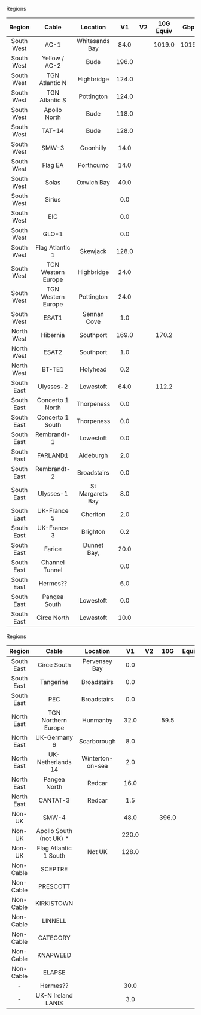 Regions

| Region | Cable | Location | V1 | V2 | 10G Equiv | Gbps |
| :--: | :--: | :--: | :--: | :--: | :--: | :--: |
| South West | AC-1 | Whitesands Bay | 84.0 |  | 1019.0 | 10190 |
| South West | Yellow / AC-2 | Bude | 196.0 |  |  |  |
| South West | TGN Atlantic N | Highbridge | 124.0 |  |  |  |
| South West | TGN Atlantic S | Pottington | 124.0 |  |  |  |
| South West | Apollo North | Bude | 118.0 |  |  |  |
| South West | TAT-14 | Bude | 128.0 |  |  |  |
| South West | SMW-3 | Goonhilly | 14.0 |  |  |  |
| South West | Flag EA | Porthcumo | 14.0 |  |  |  |
| South West | Solas | Oxwich Bay | 40.0 |  |  |  |
| South West | Sirius |  | 0.0 |  |  |  |
| South West | EIG |  | 0.0 |  |  |  |
| South West | GLO-1 |  | 0.0 |  |  |  |
| South West | Flag Atlantic 1 | Skewjack | 128.0 |  |  |  |
| South West | TGN Western Europe | Highbridge | 24.0 |  |  |  |
| South West | TGN Western Europe | Pottington | 24.0 |  |  |  |
| South West | ESAT1 | Sennan Cove | 1.0 |  |  |  |
| North West | Hibernia | Southport | 169.0 |  | 170.2 |  |
| North West | ESAT2 | Southport | 1.0 |  |  |  |
| North West | BT-TE1 | Holyhead | 0.2 |  |  |  |
| South East | Ulysses-2 | Lowestoft | 64.0 |  | 112.2 |  |
| South East | Concerto 1 North | Thorpeness | 0.0 |  |  |  |
| South East | Concerto 1 South | Thorpeness | 0.0 |  |  |  |
| South East | Rembrandt-1 | Lowestoft | 0.0 |  |  |  |
| South East | FARLAND1 | Aldeburgh | 2.0 |  |  |  |
| South East | Rembrandt-2 | Broadstairs | 0.0 |  |  |  |
| South East | Ulysses-1 | St Margarets Bay | 8.0 |  |  |  |
| South East | UK-France 5 | Cheriton | 2.0 |  |  |  |
| South East | UK-France 3 | Brighton | 0.2 |  |  |  |
| South East | Farice | Dunnet Bay, | 20.0 |  |  |  |
| South East | Channel Tunnel |  | 0.0 |  |  |  |
| South East | Hermes?? |  | 6.0 |  |  |  |
| South East | Pangea South | Lowestoft | 0.0 |  |  |  |
| South East | Circe North | Lowestoft | 10.0 |  |  |  |
Regions

| Region | Cable | Location | V1 | V2 | 10G | Equiv | Gbps |
| :--: | :--: | :--: | :--: | :--: | :--: | :--: | :--: |
| South East | Circe South | Pervensey Bay | 0.0 |  |  |  |  |
| South East | Tangerine | Broadstairs | 0.0 |  |  |  |  |
| South East | PEC | Broadstairs | 0.0 |  |  |  |  |
| North East | TGN Northern Europe | Hunmanby | 32.0 |  | 59.5 |  |  |
| North East | UK-Germany 6 | Scarborough | 8.0 |  |  |  |  |
| North East | UK-Netherlands 14 | Winterton-on-sea | 2.0 |  |  |  |  |
| North East | Pangea North | Redcar | 16.0 |  |  |  |  |
| North East | CANTAT-3 | Redcar | 1.5 |  |  |  |  |
| Non-UK | SMW-4 |  | 48.0 |  | 396.0 |  |  |
| Non-UK | Apollo South (not UK) * |  | 220.0 |  |  |  |  |
| Non-UK | Flag Atlantic 1 South | Not UK | 128.0 |  |  |  |  |
| Non-Cable | SCEPTRE |  |  |  |  |  |  |
| Non-Cable | PRESCOTT |  |  |  |  |  |  |
| Non-Cable | KIRKISTOWN |  |  |  |  |  |  |
| Non-Cable | LINNELL |  |  |  |  |  |  |
| Non-Cable | CATEGORY |  |  |  |  |  |  |
| Non-Cable | KNAPWEED |  |  |  |  |  |  |
| Non-Cable | ELAPSE |  |  |  |  |  |  |
| - | Hermes?? |  | 30.0 |  |  |  |  |
| - | UK-N Ireland LANIS |  | 3.0 |  |  |  |  |
